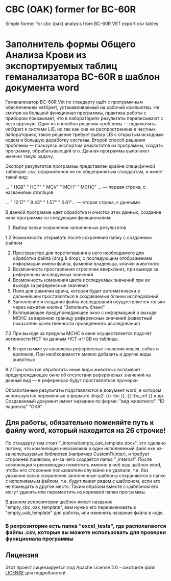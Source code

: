 # CBC (OAK) former for BC-60R
Simple former for cbc (oak) analysis from BC-60R VET export csv tables


# Заполнитель формы Общего Анализа Крови из экспортируемых таблиц геманализатора BC-60R в шаблон документа word
Геманализатор BC-60R Vet по стандарту идёт с программным обеспечением vetXpert, устанавливаемый на рабочий компьютер. Не смотря на большой функционал программы, 
практика работы с прибором показывает, что в лабораториях результаты переписывают с него вручную. 
Один из способов решения проблемы — подключить vetXpert к системе LIS, но так как она не распространена в частных лабораториях, такое решение требует
выбор LIS с открытым исходным кодом и большую доработку системы.
Второй способ решения проблемы — пользуясь экспортом результатов из программы, создать программу, обрабатывающий его.
Данная программа выполняет именно такую задачу.


Экспорт результатов программы представлен крайне специфичной таблицей .csv, оформленной не по общепринятым стандартам, и имеет такой вид:

... "	HGB"	"	HCT"	"	MCV"	"	MCH"	"	MCHC" ... — первая строка, с названиями столбцов

... "	12.17"	"	9.43"	"	1.57"	"	0.61"... — вторая строка, с данными


В данной программе идёт обработка и очистка этих данных, создание окна программы со следующим функционалом:

1. Выбор папки сохранения заполненных результатов

1.2 Возможность открывать после сохранения папку с созданным файлом

2. Пространство для перетягивания в него необходимого для обработки файла (drag & drop), с последующим отображением информации имени файла, фамилии владельца, клички животного
3. Возможность проставления стрелочек вверх/вниз, при выходе за референсны исследуемых значений
4. Возможность изменения цвета исследуемых значений при их выходе за референсные значения
5. Поле для фамилии врача, которая будет автоматически в дальнейшем проставляться в создаваемые бланки исследований
6. Заполнение и создание файла исследований осуществляется только через нажатие кнопки "Заполнить бланк"
7. Всплывающее предупреждающее окно с информацией о выходе MCHC за верхнюю границу референсных значений (известный показатель качественности проведённого исследования)

7.2 При выходе за пределы MCHC в окне осуществляется подсчёт истинности HCT по данным HCT и HGB из таблицы.

8. В программе установлены референсные значения кошек, собак и кроликов. При необходимости можно добавить и другие виды животных

8.2 При попытке обработать иные виды животных всплывает предупреждающее окно об отсутствии референсных значений на данный вид — в референсах будут проставляться прочерки


Обработанные результаты подставляются в документ word, в котором используются переменные в формате Jinja2: {{r rbc }}, {{ rbc_ref }} и др.
Создаваемый документ имеет название по форме: "вид животного". "ID пациента" "ОКА"




## Для работы, обязательно поменяйте путь к файлу word, который находится на 26 строчке!
По стандарту там стоит "_internal/empty_oak_template.docx", это сделано потому, что компиляция невозможна в один исполняемый файл exe из-за используемых библиотек
(например CustomTkinter), и требует сторонней привязки, из-за чего создаётся папка "_internal".
После компиляции я рекомендую поместить именно в неё ваш шаблон word, чтобы его сторонние пользователи случайно не удалили, т.к. без указания папки сохранения
заполненные шаблоны сохраняются в папке с исполняемым файлом, т.е. будут лежат рядом с шаблоном, если его не помещать в другое место. Таким образом вместе с шаблоном его
могут удалить или переместить из корневой папки программы.

В данном репрозитории шаблон имеет название "empty_cbc_oak_template", вам нужно его переименовать в "empty_oak_template" для работы, или изменить название файла в коде.

### В репрозитории есть папка "excel_tests", где располагаются файлы .csv, которые вы можете использовать для проверки функционала программы

## Лицензия

Этот проект лицензируется под Apache License 2.0 - смотрите файл [LICENSE](LICENSE) для подробностей.

